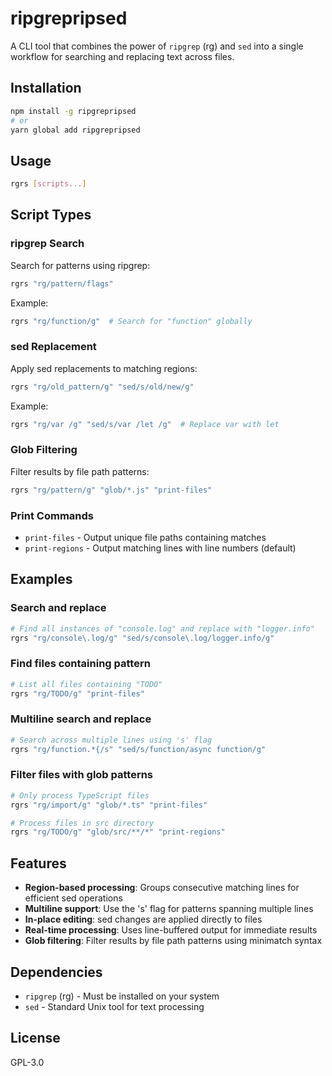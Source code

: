 # ripgrepripsed

A CLI tool that combines the power of `ripgrep` (rg) and `sed` into a single workflow for searching and replacing text across files.

## Installation

```bash
npm install -g ripgrepripsed
# or
yarn global add ripgrepripsed
```

## Usage

```bash
rgrs [scripts...]
```

## Script Types

### ripgrep Search
Search for patterns using ripgrep:
```bash
rgrs "rg/pattern/flags"
```

Example:
```bash
rgrs "rg/function/g"  # Search for "function" globally
```

### sed Replacement
Apply sed replacements to matching regions:
```bash
rgrs "rg/old_pattern/g" "sed/s/old/new/g"
```

Example:
```bash
rgrs "rg/var /g" "sed/s/var /let /g"  # Replace var with let
```

### Glob Filtering
Filter results by file path patterns:
```bash
rgrs "rg/pattern/g" "glob/*.js" "print-files"
```

### Print Commands
- `print-files` - Output unique file paths containing matches
- `print-regions` - Output matching lines with line numbers (default)

## Examples

### Search and replace
```bash
# Find all instances of "console.log" and replace with "logger.info"
rgrs "rg/console\.log/g" "sed/s/console\.log/logger.info/g"
```

### Find files containing pattern
```bash
# List all files containing "TODO"
rgrs "rg/TODO/g" "print-files"
```

### Multiline search and replace
```bash
# Search across multiple lines using 's' flag
rgrs "rg/function.*{/s" "sed/s/function/async function/g"
```

### Filter files with glob patterns
```bash
# Only process TypeScript files
rgrs "rg/import/g" "glob/*.ts" "print-files"

# Process files in src directory
rgrs "rg/TODO/g" "glob/src/**/*" "print-regions"
```

## Features

- **Region-based processing**: Groups consecutive matching lines for efficient sed operations
- **Multiline support**: Use the 's' flag for patterns spanning multiple lines
- **In-place editing**: sed changes are applied directly to files
- **Real-time processing**: Uses line-buffered output for immediate results
- **Glob filtering**: Filter results by file path patterns using minimatch syntax

## Dependencies

- `ripgrep` (rg) - Must be installed on your system
- `sed` - Standard Unix tool for text processing

## License

GPL-3.0